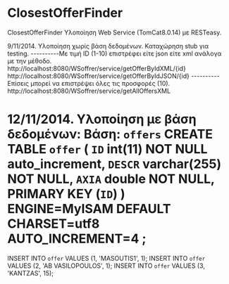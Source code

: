 ClosestOfferFinder
==================

ClosestOfferFinder
Υλοποίηση Web Service (TomCat8.0.14) με RESTeasy.

9/11/2014. Υλοποίηση χωρίς βάση δεδομένων. Καταχώρηση stub για testing.
----------Με τιμή ID (1-10) επιστρέφει είτε json είτε xml ανάλογα με την μέθοδο.
           http://localhost:8080/WSoffrer/service/getOfferByIdXML/{id}
           http://localhost:8080/WSoffrer/service/getOfferByIdJSON/{id}
----------Επίσεις μπορεί να επιστρέψει όλες τις προσφορές (10).
           http://localhost:8080/WSoffrer/service/getAllOffersXML
           
12/11/2014. Υλοποίηση με βάση δεδομένων: Βάση: `offers` 
CREATE TABLE `offer` (
  `ID` int(11) NOT NULL auto_increment,
  `DESCR` varchar(255) NOT NULL,
  `AXIA` double NOT NULL,
  PRIMARY KEY  (`ID`)
) ENGINE=MyISAM  DEFAULT CHARSET=utf8 AUTO_INCREMENT=4 ;
=============
INSERT INTO `offer` VALUES (1, 'MASOUTIS1', 1);
INSERT INTO `offer` VALUES (2, 'AB VASILOPOULOS', 1);
INSERT INTO `offer` VALUES (3, 'KANTZAS', 15);
